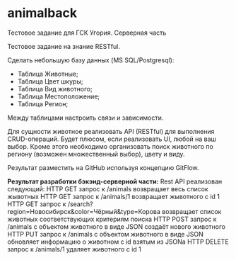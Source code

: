 # animalback
Тестовое задание для ГСК Угория. Серверная часть

Тестовое задание на знание RESTful.

Сделать небольшую базу данных (MS SQL/Postgresql):
- Таблица Животные;
- Таблица Цвет шкуры;
- Таблица Вид животного;
- Таблица Местоположение;
- Таблица Регион;

Между таблицами настроить связи и зависимости.

Для сущности животное реализовать API (RESTful) для выполнения CRUD-операций. Будет плюсом, если реализовать UI, любой на ваш выбор.
Кроме этого необходимо организовать поиск животного по региону (возможен множественный выбор), цвету и виду.

Результат разместить на GitHub используя концепцию GitFlow.


<b>Результат разработки бэкэнд-серверной части:</b>
Rest API реализован следующий:
    HTTP GET запрос к /animals возвращает весь список жывотных
    HTTP GET запрос к /animals/1 возвращает жывотного с id 1
    HTTP GET запрос к /search?region=Новосибирск&color=Чёрный&type=Корова возвращает список животных соответствующих критериям поиска
    HTTP POST запрос к /animals с объектом животного в виде JSON создаёт нового животного
    HTTP PUT запрос к /animals с объектом животного в виде JSON обновляет информацию о животном с id взятым из JSONа
    HTTP DELETE запрос к /animals/1 удаляет животного с id 1
